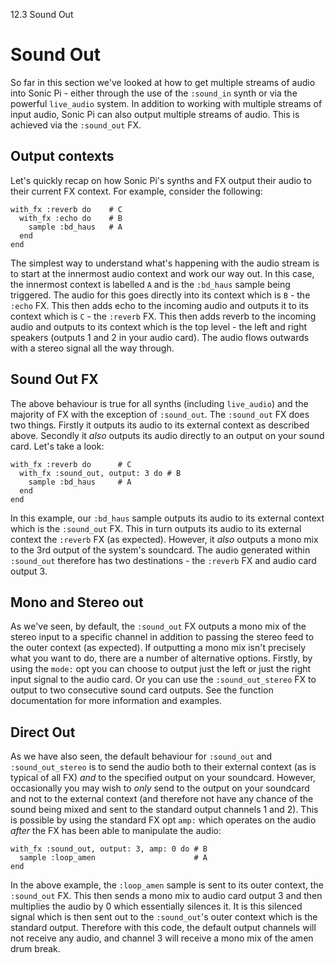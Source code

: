 12.3 Sound Out

# Sound Out

So far in this section we've looked at how to get multiple streams of
audio into Sonic Pi - either through the use of the `:sound_in` synth or via the
powerful `live_audio` system. In addition to working with multiple
streams of input audio, Sonic Pi can also output multiple streams of
audio. This is achieved via the `:sound_out` FX.

## Output contexts

Let's quickly recap on how Sonic Pi's synths and FX output their audio to their
current FX context. For example, consider the following:

```
with_fx :reverb do    # C
  with_fx :echo do    # B
    sample :bd_haus   # A
  end
end
```

The simplest way to understand what's happening with the audio stream is
to start at the innermost audio context and work our way out. In this
case, the innermost context is labelled `A` and is the `:bd_haus` sample being
triggered. The audio for this goes directly into its context which is
`B` - the `:echo` FX. This then adds echo to the incoming audio and
outputs it to its context which is `C` - the `:reverb` FX. This then
adds reverb to the incoming audio and outputs to its context which is
the top level - the left and right speakers (outputs 1 and 2 in your
audio card). The audio flows outwards with a stereo signal all the way
through.

## Sound Out FX

The above behaviour is true for all synths (including `live_audio`) and
the majority of FX with the exception of `:sound_out`. The `:sound_out` FX
does two things. Firstly it outputs its audio to its external context as
described above. Secondly it *also* outputs its audio directly to an
output on your sound card. Let's take a look:

```
with_fx :reverb do      # C
  with_fx :sound_out, output: 3 do # B
    sample :bd_haus     # A
  end
end
```

In this example, our `:bd_haus` sample outputs its audio to its external
context which is the `:sound_out` FX. This in turn outputs its audio to
its external context the `:reverb` FX (as expected). However, it *also* outputs
a mono mix to the 3rd output of the system's soundcard. The audio
generated within `:sound_out` therefore has two destinations - the
`:reverb` FX and audio card output 3.

## Mono and Stereo out

As we've seen, by default, the `:sound_out` FX outputs a mono mix of the
stereo input to a specific channel in addition to passing the stereo
feed to the outer context (as expected). If outputting a mono mix isn't
precisely what you want to do, there are a number of alternative
options. Firstly, by using the `mode:` opt you can choose to output just
the left or just the right input signal to the audio card. Or you can
use the `:sound_out_stereo` FX to output to two consecutive sound card
outputs. See the function documentation for more information and
examples.

## Direct Out

As we have also seen, the default behaviour for `:sound_out` and
`:sound_out_stereo` is to send the audio both to their external context (as
is typical of all FX) *and* to the specified output on your
soundcard. However, occasionally you may wish to *only* send to the
output on your soundcard and not to the external context (and therefore
not have any chance of the sound being mixed and sent to the standard
output channels 1 and 2). This is possible by using the standard FX opt
`amp:` which operates on the audio *after* the FX has been able to
manipulate the audio:

```
with_fx :sound_out, output: 3, amp: 0 do # B
  sample :loop_amen                      # A
end
```

In the above example, the `:loop_amen` sample is sent to its outer
context, the `:sound_out` FX. This then sends a mono mix to audio card
output 3 and then multiplies the audio by 0 which essentially silences
it. It is this silenced signal which is then sent out to the
`:sound_out`'s outer context which is the standard output. Therefore with
this code, the default output channels will not receive any audio, and
channel 3 will receive a mono mix of the amen drum break.
